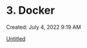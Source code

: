 # 3. Docker

Created: July 4, 2022 9:19 AM

[Untitled](3%20Docker%208c38e4021dea43dfb8ba1a5685762ed7/Untitled%20Database%20e6246a24c33e4ee7995a7cf078dbe613.csv)